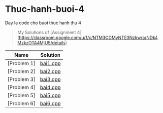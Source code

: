 # Thuc-hanh-buoi-4
Day la code cho buoi thuc hanh thu 4
> My Solutions of [Assignment 4] (https://classroom.google.com/u/1/c/NTM3ODMyNTE3Nzkw/a/NDk4MzkzOTA4MjU5/details)

| Name             | Solution             |
| ---------------- | -------------------- |
| [Problem 1]      | [bai1.cpp](bai1.cpp) |
| [Problem 2]      | [bai2.cpp](bai2.cpp) |
| [Problem 3]      | [bai3.cpp](bai3.cpp) |
| [Problem 4]      | [bai4.cpp](bai4.cpp) |
| [Problem 5]      | [bai5.cpp](bai5.cpp) |
| [Problem 6]      | [bai6.cpp](bai6.cpp) |
